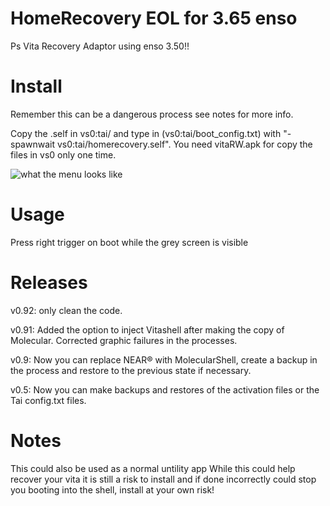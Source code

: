 # HomeRecovery EOL for 3.65 enso
Ps Vita Recovery Adaptor using enso 3.50!!

# Install
Remember this can be a dangerous process see notes for more info.

Copy the .self in vs0:tai/ and type in (vs0:tai/boot_config.txt) with "-spawnwait vs0:tai/homerecovery.self". You need vitaRW.apk for copy the files in vs0 only one time.

![what the menu looks like](https://fotos.subefotos.com/6460fb0313ce58757add98669831e18bo.jpg "The Menu")

# Usage
Press right trigger on boot while the grey screen is visible

# Releases

v0.92: only clean the code.

v0.91: Added the option to inject Vitashell after making the copy of Molecular. Corrected graphic failures in the processes.
                                            
v0.9: Now you can replace NEAR® with MolecularShell, create a backup in the process and restore to the previous state if necessary.

v0.5: Now you can make backups and restores of the activation files or the Tai config.txt files.

# Notes
This could also be used as a normal untility app
While this could help recover your vita it is still a risk to install and if done incorrectly could stop you booting into the shell, install at your own risk!
